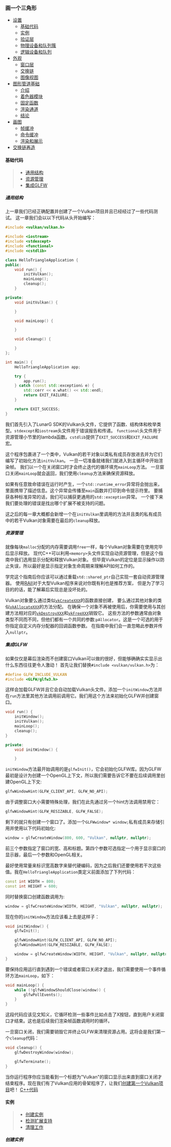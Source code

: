 ### 画一个三角形
* [设置](04_Draw_a_triangle.md#基础代码)
    * [基础代码](04_Draw_a_triangle.md#基础代码)
    * [实例](04_Draw_a_triangle.md#实例)
    * [验证层](TODO)
    * [物理设备和队列簇](TODO)
    * [逻辑设备和队列](TODO)
* [外观](TODO)
    * [窗口层](TODO)
    * [交换链](TODO)
    * [图像视图](TODO)
* [图形管道基础](TODO)
    * [介绍](TODO)
    * [着色器模块](TODO)
    * [固定函数](TODO)
    * [渲染通道](TODO)
    * [结论](TODO)
* [画图](TODO)
    * [帧缓冲](TODO)
    * [命令缓冲](TODO)
    * [渲染和展示](TODO)
* [交换链再造](TODO)

#### 基础代码
>   * [通用结构](04_Draw_a_triangle.md#通用结构)
>   * [资源管理](04_Draw_a_triangle.md#资源管理)
>   * [集成GLFW](04_Draw_a_triangle.md#集成GLFW)

##### 通用结构
   上一章我们已经正确配置并创建了一个Vulkan项目并且已经经过了一些代码测试。
这一章我们会以以下代码从头开始编写：
```c++
#include <vulkan/vulkan.h>

#include <iostream>
#include <stdexcept>
#include <functional>
#include <cstdlib>

class HelloTriangleApplication {
public:
    void run() {
        initVulkan();
        mainLoop();
        cleanup();
    }

private:
    void initVulkan() {

    }

    void mainLoop() {

    }

    void cleanup() {

    }
};

int main() {
    HelloTriangleApplication app;

    try {
        app.run();
    } catch (const std::exception& e) {
        std::cerr << e.what() << std::endl;
        return EXIT_FAILURE;
    }

    return EXIT_SUCCESS;
}
```
我们首先引入了LunarG SDK的Vulkan头文件，它提供了函数、结构体和枚举类型。`stdexcept`和`iostream`头文件用于错误报告和传递。
`functional`头文件用于资源管理小节里的lambda函数。`cstdlib`提供了`EXIT_SUCCESS`和`EXIT_FAILURE`宏。

这个程序包裹进了一个类中，Vulkan的若干对象以类私有成员存放进去并为它们编写了初始化方法`initVulkan`。
一旦一切准备就绪我们就进入到主循环中开始渲染帧。
我们以一个在关闭窗口时才会终止迭代的循环填充`mainLoop`方法。
一旦窗口关闭`mainLoop`就会返回，我们使用`cleanup`方法来确保资源释放。

如果有任意致命错误在运行时产生，一个`std::runtime_error`异常将会抛出来，里面携带了描述信息。这个异常会传播至`main`函数并打印到命令提示符里。
要捕获各种标准异常的话，我们可以捕获更通用的`std::exception`异常。
一个接下来我们要处理的错误是找出哪个扩展不被支持的问题。

这之后的每一章大概都会新增一个在`initVulkan`里调用的方法并且类的私有成员中的若干Vulkan对象需要在最后的`cleanup`释放。

##### 资源管理
   就像每块`malloc`分配的内存需要调用`free`一样，每个Vulkan对象需要在使用完毕后显示释放。
现代C++可以利用`<memory>`头文件实现自动资源管理，但是这个指南中我们选用显示分配和释放Vulkan对象。
但毕竟Vulkan的定位是显示操作以防止失误，所以最好是显示指定对象生命周期来理解API如何工作的。

学完这个指南后你应该可以通过重载`std::shared_ptr`自己实现一套自动资源管理器。
使用[RAII](https://en.wikipedia.org/wiki/Resource_Acquisition_Is_Initialization)对于大型Vulkan程序来说对你既有利也是推荐方案，
但是为了学习目的的话，能了解幕后实现总是没坏处的。

Vulkan对象要么通过类似[`vkCreateXXX`](https://www.khronos.org/registry/vulkan/specs/1.0/man/html/vkCreateXXX.html)的函数直接创建，
要么通过其他对象的类似[`vkAllocateXXX`](https://www.khronos.org/registry/vulkan/specs/1.0/man/html/vkAllocateXXX.html)的方法分配。
在确保一个对象不再被使用后，你需要使用与其创建方法相对应的[`vkDestroyXXX`](https://www.khronos.org/registry/vulkan/specs/1.0/man/html/vkDestroyXXX.html)和[`vkFreeXXX`](https://www.khronos.org/registry/vulkan/specs/1.0/man/html/vkFreeXXX.html)销毁它。
这些方法的参数通常由对象类型不同而不同，但他们都有一个共同的参数:`pAllocator`。这是一个可选的用于你指定自定义内存分配器的回调函数参数。
在指南中我们会一直忽略此参数并传入`nullptr`。

##### 集成GLFW
   如果仅仅是幕后渲染而不创建窗口Vulkan可以做的很好，但能够确确实实显示出什么东西往往更令人激动！
首先让我们替换`#include <vulkan/vulkan.h>`为：
```c++
#define GLFW_INCLUDE_VULKAN
#include <GLFW/glfw3.h>
```
这样会加载GLFW并且它会自动加载Vulkan头文件。添加一个`initWindow`方法并在`run`方法里其他方法调用前调用它。我们用这个方法来初始化GLFW并创建窗口。
```C++
void run() {
    initWindow();
    initVulkan();
    mainLoop();
    cleanup();
}

private:
    void initWindow() {

    }
```
`initWindow`方法最开始调用的是`glfwInit()`，它会初始化GLFW库。因为GLFW最初是设计为创建一个OpenGL上下文，所以我们需要告诉它不要在后续调用里创建OpenGL上下文:
```C++
glfwWindowHint(GLFW_CLIENT_API, GLFW_NO_API);
```
由于调整窗口大小需要特殊处理，我们在此先通过另一个hint方法调用禁用它：
```C++
glfwWindowHint(GLFW_RESIZABLE, GLFW_FALSE);
```
剩下的就只有创建一个窗口了。添加一个`GLFWwindow* window;`私有成员来存储引用并使用以下代码初始化:
```C++
window = glfwCreateWindow(800, 600, "Vulkan", nullptr, nullptr);
```
前三个参数指定了窗口的宽、高和标题。第四个参数可选指定一个用于显示窗口的显示器，最后一个参数和OpenGL相关。

最好使用常量来标识宽高数字来替代硬编码，因为之后我们还要使用若干次这些值。我在`HelloTriangleApplication`类定义前面添加了下列代码：
```C++
const int WIDTH = 800;
const int HEIGHT = 600;
```
同时替换窗口创建函数调用为:
```C++
window = glfwCreateWindow(WIDTH, HEIGHT, "Vulkan", nullptr, nullptr);
```
现在你的`initWindow`方法应该看上去是这样子：
```C++
void initWindow() {
    glfwInit();

    glfwWindowHint(GLFW_CLIENT_API, GLFW_NO_API);
    glfwWindowHint(GLFW_RESIZABLE, GLFW_FALSE);

    window = glfwCreateWindow(WIDTH, HEIGHT, "Vulkan", nullptr, nullptr);
}
```
要保持应用运行直到遇到一个错误或者窗口关闭才退出，我们需要使用一个事件循环方法`mainLoop`，如下：
```C++
void mainLoop() {
    while (!glfwWindowShouldClose(window)) {
        glfwPollEvents();
    }
}
```
这段代码应该见文知义，它循环检测一些事件比如点击了X按钮，直到用户关闭窗口才结束。这也是后续我们渲染帧函数调用时的循环。

一旦窗口关闭，我们需要销毁它并终止GLFW来清理资源占用。这将会是我们第一个`cleanup`代码：
```C++
void cleanup() {
    glfwDestroyWindow(window);

    glfwTerminate();
}
```
当你运行程序你应当能看到一个标题为"Vulkan"的窗口显示出来直到窗口关闭才结束程序。现在我们有了Vulkan应用的骨架程序了，让我们[创建第一个Vulkan项目](TODO)吧！
[C++代码](https://vulkan-tutorial.com/code/00_base_code.cpp)

#### 实例
>   * [创建实例](04_Draw_a_triangle.md#创建实例)
>   * [检测扩展支持](TODO)
>   * [清理工作](TODO)

##### 创建实例
